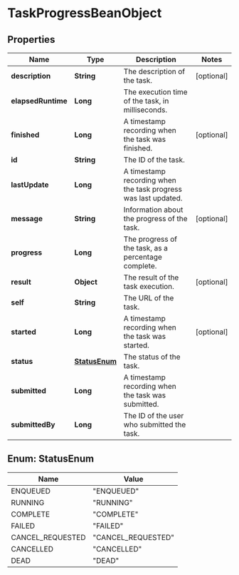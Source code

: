 # TaskProgressBeanObject

## Properties
Name | Type | Description | Notes
------------ | ------------- | ------------- | -------------
**description** | **String** | The description of the task. |  [optional]
**elapsedRuntime** | **Long** | The execution time of the task, in milliseconds. | 
**finished** | **Long** | A timestamp recording when the task was finished. |  [optional]
**id** | **String** | The ID of the task. | 
**lastUpdate** | **Long** | A timestamp recording when the task progress was last updated. | 
**message** | **String** | Information about the progress of the task. |  [optional]
**progress** | **Long** | The progress of the task, as a percentage complete. | 
**result** | **Object** | The result of the task execution. |  [optional]
**self** | **String** | The URL of the task. | 
**started** | **Long** | A timestamp recording when the task was started. |  [optional]
**status** | [**StatusEnum**](#StatusEnum) | The status of the task. | 
**submitted** | **Long** | A timestamp recording when the task was submitted. | 
**submittedBy** | **Long** | The ID of the user who submitted the task. | 

<a name="StatusEnum"></a>
## Enum: StatusEnum
Name | Value
---- | -----
ENQUEUED | &quot;ENQUEUED&quot;
RUNNING | &quot;RUNNING&quot;
COMPLETE | &quot;COMPLETE&quot;
FAILED | &quot;FAILED&quot;
CANCEL_REQUESTED | &quot;CANCEL_REQUESTED&quot;
CANCELLED | &quot;CANCELLED&quot;
DEAD | &quot;DEAD&quot;
